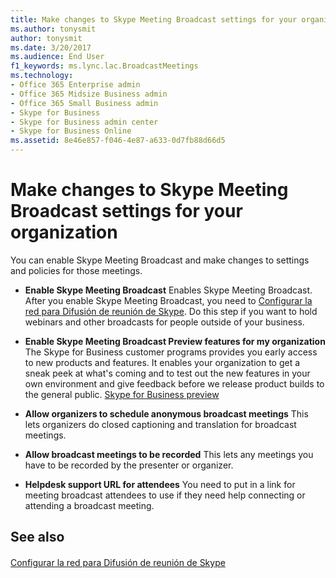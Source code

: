 ```yaml
---
title: Make changes to Skype Meeting Broadcast settings for your organization
ms.author: tonysmit
author: tonysmit
ms.date: 3/20/2017
ms.audience: End User
f1_keywords: ms.lync.lac.BroadcastMeetings
ms.technology:
- Office 365 Enterprise admin
- Office 365 Midsize Business admin
- Office 365 Small Business admin
- Skype for Business
- Skype for Business admin center
- Skype for Business Online
ms.assetid: 8e46e857-f046-4e87-a633-0d7fb88d66d5
---
```



# Make changes to Skype Meeting Broadcast settings for your organization

You can enable Skype Meeting Broadcast and make changes to settings and policies for those meetings.
  
    
    


- **Enable Skype Meeting Broadcast** Enables Skype Meeting Broadcast. After you enable Skype Meeting Broadcast, you need to [Configurar la red para Difusión de reunión de Skype](set-up-your-network-for-skype-meeting-broadcast.md). Do this step if you want to hold webinars and other broadcasts for people outside of your business. 
    
  
- **Enable Skype Meeting Broadcast Preview features for my organization** The Skype for Business customer programs provides you early access to new products and features. It enables your organization to get a sneak peek at what's coming and to test out the new features in your own environment and give feedback before we release product builds to the general public. [Skype for Business preview](https://www.skypepreview.com/)
    
  
- **Allow organizers to schedule anonymous broadcast meetings** This lets organizers do closed captioning and translation for broadcast meetings.
    
  
- **Allow broadcast meetings to be recorded** This lets any meetings you have to be recorded by the presenter or organizer.
    
  
- **Helpdesk support URL for attendees** You need to put in a link for meeting broadcast attendees to use if they need help connecting or attending a broadcast meeting.
    
  

## See also


#### 


  
    
    
 [Configurar la red para Difusión de reunión de Skype](set-up-your-network-for-skype-meeting-broadcast.md)

